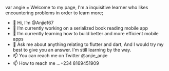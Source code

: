 var angie = Welcome to my page, I'm a inquisitive learner who likes encountering problems in order to learn more;

- 👋 Hi, I’m @Anjie167
- 🔭 I’m currently working on a serialized book reading mobile app
- 🌱 I’m currently learning how to build better and more efficient mobile apps
- 💬 Ask me about anything relating to flutter and dart, And I would try my best to give you an answer. I'm still learning by the way.
- 📫 You can reach me on Twitter @anjie_anjie
- 📫 How to reach me ...+234 8169451909

<!---
Anjie167/Anjie167 is a ✨ special ✨ repository because its `README.md` (this file) appears on your GitHub profile.
You can click the Preview link to take a look at your changes.
--->
